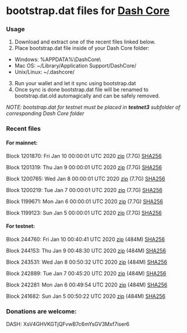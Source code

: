 # bootstrap.dat files for [Dash Core](https://github.com/dashpay/dash)

### Usage

1. Download and extract one of the recent files linked below.
2. Place bootstrap.dat file inside of your Dash Core folder:
 - Windows: %APPDATA%\DashCore\
 - Mac OS: ~/Library/Application Support/DashCore/
 - Unix/Linux: ~/.dashcore/
3. Run your wallet and let it sync using bootstrap.dat
4. Once sync is done bootstrap.dat file will be renamed to bootstrap.dat.old automagically and can be safely removed.

_NOTE: bootstrap.dat for testnet must be placed in **testnet3** subfolder of corresponding Dash Core folder_

### Recent files

#### For mainnet:

Block 1201870: Fri Jan 10 00:00:01 UTC 2020 [zip](https://dash-bootstrap.ams3.digitaloceanspaces.com/mainnet/2020-01-10/bootstrap.dat.zip) (7.7G) [SHA256](https://dash-bootstrap.ams3.digitaloceanspaces.com/mainnet/2020-01-10/sha256.txt)

Block 1201319: Thu Jan  9 00:00:01 UTC 2020 [zip](https://dash-bootstrap.ams3.digitaloceanspaces.com/mainnet/2020-01-09/bootstrap.dat.zip) (7.7G) [SHA256](https://dash-bootstrap.ams3.digitaloceanspaces.com/mainnet/2020-01-09/sha256.txt)

Block 1200765: Wed Jan  8 00:00:01 UTC 2020 [zip](https://dash-bootstrap.ams3.digitaloceanspaces.com/mainnet/2020-01-08/bootstrap.dat.zip) (7.7G) [SHA256](https://dash-bootstrap.ams3.digitaloceanspaces.com/mainnet/2020-01-08/sha256.txt)

Block 1200219: Tue Jan  7 00:00:01 UTC 2020 [zip](https://dash-bootstrap.ams3.digitaloceanspaces.com/mainnet/2020-01-07/bootstrap.dat.zip) (7.7G) [SHA256](https://dash-bootstrap.ams3.digitaloceanspaces.com/mainnet/2020-01-07/sha256.txt)

Block 1199671: Mon Jan  6 00:00:01 UTC 2020 [zip](https://dash-bootstrap.ams3.digitaloceanspaces.com/mainnet/2020-01-06/bootstrap.dat.zip) (7.7G) [SHA256](https://dash-bootstrap.ams3.digitaloceanspaces.com/mainnet/2020-01-06/sha256.txt)

Block 1199123: Sun Jan  5 00:00:01 UTC 2020 [zip](https://dash-bootstrap.ams3.digitaloceanspaces.com/mainnet/2020-01-05/bootstrap.dat.zip) (7.7G) [SHA256](https://dash-bootstrap.ams3.digitaloceanspaces.com/mainnet/2020-01-05/sha256.txt)


#### For testnet:

Block 244760: Fri Jan 10 00:40:41 UTC 2020 [zip](https://dash-bootstrap.ams3.digitaloceanspaces.com/testnet/2020-01-10/bootstrap.dat.zip) (484M) [SHA256](https://dash-bootstrap.ams3.digitaloceanspaces.com/testnet/2020-01-10/sha256.txt)

Block 244153: Thu Jan  9 00:48:30 UTC 2020 [zip](https://dash-bootstrap.ams3.digitaloceanspaces.com/testnet/2020-01-09/bootstrap.dat.zip) (484M) [SHA256](https://dash-bootstrap.ams3.digitaloceanspaces.com/testnet/2020-01-09/sha256.txt)

Block 243531: Wed Jan  8 00:50:32 UTC 2020 [zip](https://dash-bootstrap.ams3.digitaloceanspaces.com/testnet/2020-01-08/bootstrap.dat.zip) (484M) [SHA256](https://dash-bootstrap.ams3.digitaloceanspaces.com/testnet/2020-01-08/sha256.txt)

Block 242889: Tue Jan  7 00:45:20 UTC 2020 [zip](https://dash-bootstrap.ams3.digitaloceanspaces.com/testnet/2020-01-07/bootstrap.dat.zip) (484M) [SHA256](https://dash-bootstrap.ams3.digitaloceanspaces.com/testnet/2020-01-07/sha256.txt)

Block 242281: Mon Jan  6 00:49:54 UTC 2020 [zip](https://dash-bootstrap.ams3.digitaloceanspaces.com/testnet/2020-01-06/bootstrap.dat.zip) (484M) [SHA256](https://dash-bootstrap.ams3.digitaloceanspaces.com/testnet/2020-01-06/sha256.txt)

Block 241682: Sun Jan  5 00:50:22 UTC 2020 [zip](https://dash-bootstrap.ams3.digitaloceanspaces.com/testnet/2020-01-05/bootstrap.dat.zip) (484M) [SHA256](https://dash-bootstrap.ams3.digitaloceanspaces.com/testnet/2020-01-05/sha256.txt)


### Donations are welcome:

DASH: XsV4GHVKGTjQFvwB7c6mYsGV3Mxf7iser6

